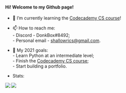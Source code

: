 #### Hi! Welcome to my Github page!


- 🌱 I’m currently learning the <a href="https://www.codecademy.com/learn/paths/computer-science"> Codecademy CS course</a>! 

- 📫 How to reach me: <br>
      - Discord - DonkBox#8492; <br>
      - Personal email - shallowrics@gmail.com.
      
- 🥅 My 2021 goals: <br>
      - Learn Python at an intermediate level; <br>
      - Finish the <a href="https://www.codecademy.com/learn/paths/computer-science"> Codecademy CS course</a>; <br>
      - Start building a portfolio.


- Stats:
<img align="left" src="https://github-readme-stats.vercel.app/api?username=DonkBox&&show_icons=true&count_private=true&hide_border=true&include_all_commits=true&title_color=ffffff&icon_color=448d48&text_color=ebffec&bg_color=DEG,181919,27312a"/>
<img align="left" src="https://github-readme-stats.vercel.app/api/top-langs/?username=DonkBox&layout=compact&hide_border=true&card_width=250&bg_color=DEG,27312a,244e32&title_color=FFFFFF&text_color=ebffec&icon_color=448d48"/>
